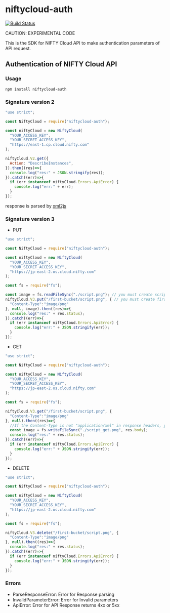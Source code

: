 # niftycloud-auth

[![Build Status](https://travis-ci.org/ykokw/niftycloud-auth.svg?branch=master)](https://travis-ci.org/ykokw/niftycloud-auth)

CAUTION: EXPERIMENTAL CODE

This is the SDK for NIFTY Cloud API to make authentication parameters of API request.

## Authentication of NIFTY Cloud API

### Usage

```
npm install niftycloud-auth
```

### Signature version 2

```javascript
"use strict";

const NiftyCloud = require("niftycloud-auth");

const niftyCloud = new NiftyCloud(
  "YOUR_ACCESS_KEY",
  "YOUR_SECRET_ACCESS_KEY",
  "https://east-1.cp.cloud.nifty.com"
);

niftyCloud.V2.get({
  Action: "DescribeInstances",
}).then((res)=>{
  console.log("res:" + JSON.stringify(res));
}).catch((err)=>{
  if (err instanceof niftyCloud.Errors.ApiError) {
    console.log("err:" + err);
  }
});
```
response is parsed by [xml2js](https://github.com/Leonidas-from-XIV/node-xml2js)

### Signature version 3

- PUT

```javascript
"use strict";

const NiftyCloud = require("niftycloud-auth");

const niftyCloud = new NiftyCloud(
  "YOUR_ACCESS_KEY",
  "YOUR_SECRET_ACCESS_KEY",
  "https://jp-east-2.os.cloud.nifty.com"
);

const fs = require("fs");

const image = fs.readFileSync("./script.png"); // you must create script.png at current path
niftyCloud.V3.put("/first-bucket/script.png", { // you must create first-bucket before run this example
  "Content-Type":"image/png"
}, null, image).then((res)=>{
  console.log("res:" + res.status);
}).catch((err)=>{
  if (err instanceof niftyCloud.Errors.ApiError) {
    console.log("err:" + JSON.stringify(err));
  }
});
```

- GET

```javascript
"use strict";

const NiftyCloud = require("niftycloud-auth");

const niftyCloud = new NiftyCloud(
  "YOUR_ACCESS_KEY",
  "YOUR_SECRET_ACCESS_KEY",
  "https://jp-east-2.os.cloud.nifty.com"
);

const fs = require("fs");

niftyCloud.V3.get("/first-bucket/script.png", {
  "Content-Type":"image/png"
}, null).then((res)=>{
  //If the Content-Type is not "application/xml" in response headers, you can get buffer response from response.body property 
  const image = fs.writeFileSync("./script_get.png", res.body);
  console.log("res:" + res.status);
}).catch((err)=>{
  if (err instanceof niftyCloud.Errors.ApiError) {
    console.log("err:" + JSON.stringify(err));
  }
});
```

- DELETE

```javascript
"use strict";

const NiftyCloud = require("niftycloud-auth");

const niftyCloud = new NiftyCloud(
  "YOUR_ACCESS_KEY",
  "YOUR_SECRET_ACCESS_KEY",
  "https://jp-east-2.os.cloud.nifty.com"
);

const fs = require("fs");

niftyCloud.V3.delete("/first-bucket/script.png", {
  "Content-Type":"image/png"
}, null).then((res)=>{
  console.log("res:" + res.status);
}).catch((err)=>{
  if (err instanceof niftyCloud.Errors.ApiError) {
    console.log("err:" + JSON.stringify(err));
  }
});
```

### Errors

- ParseResponseError: Error for Response parsing
- InvalidParameterError: Error for Invalid parameters
- ApiError: Error for API Response returns 4xx or 5xx


